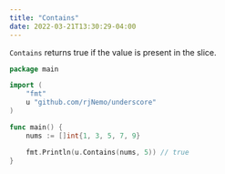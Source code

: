 ```yaml
---
title: "Contains"
date: 2022-03-21T13:30:29-04:00
---
```


`Contains` returns true if the value is present in the slice.

```go
package main

import (
	"fmt"
	u "github.com/rjNemo/underscore"
)

func main() {
	nums := []int{1, 3, 5, 7, 9}

	fmt.Println(u.Contains(nums, 5)) // true 
}
```
